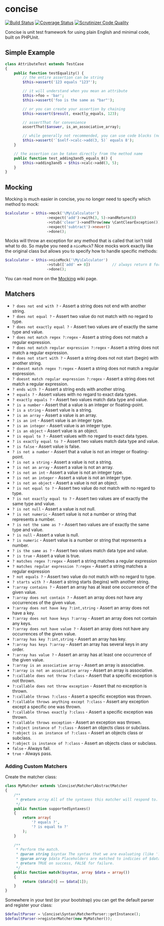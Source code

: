 concise
=======

[![Build Status](https://travis-ci.org/elliotchance/concise.svg?branch=master)](https://travis-ci.org/elliotchance/concise) [![Coverage Status](https://img.shields.io/coveralls/elliotchance/concise.svg)](https://coveralls.io/r/elliotchance/concise?branch=master)
[![Scrutinizer Code Quality](https://scrutinizer-ci.com/g/elliotchance/concise/badges/quality-score.png?b=master)](https://scrutinizer-ci.com/g/elliotchance/concise/?branch=master)

Concise is unit test framework for using plain English and minimal code, built on PHPUnit.

Simple Example
--------------

```php
class AttributeTest extends TestCase
{
	public function testEquality() {
		// the entire assertion can be string
		$this->assert('123 equals "123"');

		// it will understand when you mean an attribute
		$this->foo = 'bar';
		$this->assert('foo is the same as "bar"');

		// or you can create your assertion by chaining
		$this->assert($result, exactly_equals, 123);

		// assertThat for convenience
		assertThat($answer, is_an_associative_array);

		// while generally not recommended, you can use code blocks (notice $self instead of $this)
		$this->assert('`$self->calc->add(3, 5)` equals 8');
	}

	// the assertion can be taken directly from the method name
	public function test_adding3and5_equals_8() {
		$this->adding3and5 = $this->calc->add(3, 5);
	}
}
```

Mocking
-------

Mocking is much easier in concise, you no longer need to specify which method to mock:

```php
$calculator = $this->mock('\My\Calculator')
                   ->expect('add')->with(3, 5)->andReturn(8)
                   ->stub('clear')->andThrow(new \CantClearException())
                   ->expect('subtract')->never()
                   ->done();
```

Mocks will throw an exception for any method that is called that isn't told what to do. So maybe you need a
`niceMock`? Nice mocks work exactly like the original class but allows you to specify how to handle specific
methods:

```php
$calculator = $this->niceMock('\My\Calculator')
                   ->stub(['add' => 8])          // always return 8 for add()
                   ->done();
```

You can read more on the [Mocking](https://github.com/elliotchance/concise/wiki/Mocking) wiki page.

Matchers
--------

<!-- start matchers -->

* `? does not end with ?` - Assert a string does not end with another string.
* `? does not equal ?` - Assert two value do not match with no regard to type.
* `? does not exactly equal ?` - Assert two values are of exactly the same type and value.
* `? does not match regex ?:regex` - Assert a string does not match a regular expression.
* `? does not match regular expression ?:regex` - Assert a string does not match a regular expression.
* `? does not start with ?` - Assert a string does not not start (begin) with another string.
* `? doesnt match regex ?:regex` - Assert a string does not match a regular expression.
* `? doesnt match regular expression ?:regex` - Assert a string does not match a regular expression.
* `? ends with ?` - Assert a string ends with another string.
* `? equals ?` - Assert values with no regard to exact data types.
* `? exactly equals ?` - Assert two values match data type and value.
* `? is a number` - Assert that a value is an integer or floating-point.
* `? is a string` - Assert value is a string.
* `? is an array` - Assert a value is an array.
* `? is an int` - Assert value is an integer type.
* `? is an integer` - Assert value is an integer type.
* `? is an object` - Assert value is an object.
* `? is equal to ?` - Assert values with no regard to exact data types.
* `? is exactly equal to ?` - Assert two values match data type and value.
* `? is false` - Assert value is false.
* `? is not a number` - Assert that a value is not an integer or floating-point.
* `? is not a string` - Assert a value is not a string.
* `? is not an array` - Assert a value is not an array.
* `? is not an int` - Assert a value is not an integer type.
* `? is not an integer` - Assert a value is not an integer type.
* `? is not an object` - Assert a value is not an object.
* `? is not equal to ?` - Assert two value do not match with no regard to type.
* `? is not exactly equal to ?` - Assert two values are of exactly the same type and value.
* `? is not null` - Assert a value is not null.
* `? is not numeric` - Assert value is not a number or string that represents a number.
* `? is not the same as ?` - Assert two values are of exactly the same type and value.
* `? is null` - Assert a value is null.
* `? is numeric` - Assert value is a number or string that represents a number.
* `? is the same as ?` - Assert two values match data type and value.
* `? is true` - Assert a value is true.
* `? matches regex ?:regex` - Assert a string matches a regular expression
* `? matches regular expression ?:regex` - Assert a string matches a regular expression
* `? not equals ?` - Assert two value do not match with no regard to type.
* `? starts with ?` - Assert a string starts (begins) with another string.
* `?:array contains ?` - Assert an array has at least one occurrence of the given value.
* `?:array does not contain ?` - Assert an array does not have any occurrences of the given value.
* `?:array does not have key ?:int,string` - Assert an array does not have a key.
* `?:array does not have keys ?:array` - Assert an array does not contain any keys.
* `?:array does not have value ?` - Assert an array does not have any occurrences of the given value.
* `?:array has key ?:int,string` - Assert an array has key.
* `?:array has keys ?:array` - Assert an array has several keys in any order.
* `?:array has value ?` - Assert an array has at least one occurrence of the given value.
* `?:array is an associative array` - Assert an array is associative.
* `?:array is not an associative array` - Assert an array is associative.
* `?:callable does not throw ?:class` - Assert that a specific exception is not thrown.
* `?:callable does not throw exception` - Assert that no exception is thrown.
* `?:callable throws ?:class` - Assert a specific exception was thrown.
* `?:callable throws anything except ?:class` - Assert any exception except a specific one was thrown.
* `?:callable throws exactly ?:class` - Assert a specific exception was thrown.
* `?:callable throws exception` - Assert an exception was thrown.
* `?:object instance of ?:class` - Assert an objects class or subclass.
* `?:object is an instance of ?:class` - Assert an objects class or subclass.
* `?:object is instance of ?:class` - Assert an objects class or subclass.
* `false` - Always fail.
* `true` - Always pass.

<!-- end matchers -->

### Adding Custom Matchers

Create the matcher class:

```php
class MyMatcher extends \Concise\Matcher\AbstractMatcher
{
	/**
	 * @return array All of the syntaxes this matcher will respond to.
	 */
	public function supportedSyntaxes()
	{
		return array(
			'? equals ?',
			'? is equal to ?'
		);
	}
	
	/**
	 * Perform the match.
	 * @param string $syntax The syntax that we are evaluating (like '? equals ?').
	 * @param array $data Placeholders are matched to indicies of $data.
	 * @return TRUE on success, FALSE for failure.
	 */
	public function match($syntax, array $data = array())
	{
		return ($data[0] == $data[1]);
	}
}
```

Somewhere in your test (or your bootstrap) you can get the default parser and register your class:

```php
$defaultParser = \Concise\Syntax\MatcherParser::getInstance();
$defaultParser->registerMatcher(new MyMatcher());
```
